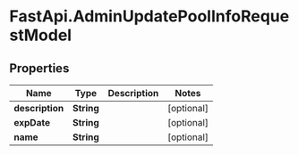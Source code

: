 # FastApi.AdminUpdatePoolInfoRequestModel

## Properties

Name | Type | Description | Notes
------------ | ------------- | ------------- | -------------
**description** | **String** |  | [optional] 
**expDate** | **String** |  | [optional] 
**name** | **String** |  | [optional] 



